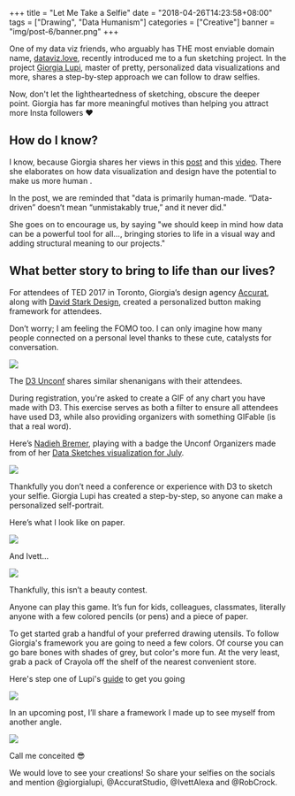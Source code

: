 +++
title = "Let Me Take a Selfie"
date = "2018-04-26T14:23:58+08:00"
tags = ["Drawing", "Data Humanism"]
categories = ["Creative"]
banner = "img/post-6/banner.png"
+++

One of my data viz friends, who arguably has THE most enviable domain name, [dataviz.love](http://dataviz.love/), recently introduced me to a fun sketching project. In the project [Giorgia Lupi](http://giorgialupi.com/), master of pretty, personalized data visualizations and more, shares a step-by-step approach we can follow to draw selfies.

Now, don't let the lightheartedness of sketching, obscure the deeper point. Giorgia has far more meaningful motives than helping you attract more Insta followers ❤️

## How do I know?

I know, because Giorgia shares her views in this [post](https://medium.com/@giorgialupi/data-humanism-the-revolution-will-be-visualized-31486a30dbfb) and this [video](https://www.youtube.com/watch?v=rr_P1rdj_Zk). There she elaborates on how data visualization and design have the potential to make us more human .

In the post, we are reminded that "data is primarily human-made. “Data-driven” doesn’t mean “unmistakably true,” and it never did."

She goes on to encourage us, by saying "we should keep in mind how data can be a powerful tool for all…, bringing stories to life in a visual way and adding structural meaning to our projects."

## What better story to bring to life than our lives?

For attendees of TED 2017 in Toronto, Giorgia’s design agency [Accurat](https://www.accurat.it/), along with [David Stark Design](http://davidstarkdesign.com/mobile/), created a personalized button making framework for attendees.

Don’t worry; I am feeling the FOMO too. I can only imagine how many people connected on a personal level thanks to these cute, catalysts for conversation.

![](/img/post-6/button-image.png)

The [D3 Unconf](http://visfest.com/) shares similar shenanigans with their attendees.

During registration, you're asked to create a GIF of any chart you have made with D3. This exercise serves as both a filter to ensure all attendees have used D3, while also providing organizers with something GIFable (is that a real word).

Here’s [Nadieh Bremer](https://www.visualcinnamon.com/), playing with a badge the Unconf Organizers made from of her [Data Sketches visualization for July](http://www.datasketch.es/july/code/nadieh/).

![](/img/post-6/badge.gif)

Thankfully you don’t need a conference or experience with D3 to sketch your selfie. Giorgia Lupi has created a step-by-step, so anyone can make a personalized self-portrait.

Here’s what I look like on paper.

![](/img/post-6/my-selfie.png)

And Ivett...

![](/img/post-6/ivett-selfie.png)

Thankfully, this isn’t a beauty contest.

Anyone can play this game. It’s fun for kids, colleagues, classmates, literally anyone with a few colored pencils (or pens) and a piece of paper.

To get started grab a handful of your preferred drawing utensils. To follow Giorgia's framework you are going to need a few colors. Of course you can go bare bones with shades of grey, but color's more fun. At the very least, grab a pack of Crayola off the shelf of the nearest convenient store.

Here's step one of Lupi's [guide](https://ideas.ted.com/how-to-draw-your-own-selfie-using-your-personal-data/) to get you going

![](/img/post-6/getting-started.png)

In an upcoming post, I’ll share a framework I made up to see myself from another angle.

![](/img/post-6/island.png)

Call me conceited 😎

We would love to see your creations! So share your selfies on the socials and mention @giorgialupi, @AccuratStudio, @IvettAlexa and @RobCrock.